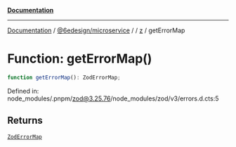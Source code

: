 [**Documentation**](../../../../../README.md)

***

[Documentation](../../../../../README.md) / [@6edesign/microservice](../../../README.md) / [](../../../README.md) / [z](../README.md) / getErrorMap

# Function: getErrorMap()

```ts
function getErrorMap(): ZodErrorMap;
```

Defined in: node\_modules/.pnpm/zod@3.25.76/node\_modules/zod/v3/errors.d.cts:5

## Returns

[`ZodErrorMap`](../type-aliases/ZodErrorMap.md)
